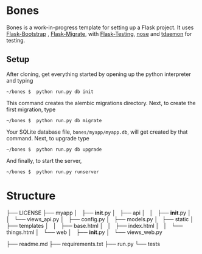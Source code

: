 Bones
=====

Bones is a work-in-progress template for setting up a Flask project.  It uses [Flask-Bootstrap](https://github.com/mbr/flask-bootstrap) , [Flask-Migrate](https://github.com/miguelgrinberg/Flask-Migrate), with [Flask-Testing](https://github.com/jarus/flask-testing), [nose](http://nose.readthedocs.org/en/latest/) and [tdaemon](https://github.com/brunobord/tdaemon) for testing.

Setup
-----
After cloning, get everything started by opening up the python interpreter and typing

~~~.bsh
~/bones $  python run.py db init
~~~

This command creates the alembic migrations directory.
Next, to create the first migration, type

~~~.bsh
~/bones $  python run.py db migrate
~~~

Your SQLite database file, `bones/myapp/myapp.db`, will get created by that command.
Next, to upgrade type

~~~.bsh
~/bones $  python run.py db upgrade
~~~

And finally, to start the server,

~~~.bsh
~/bones $  python run.py runserver
~~~

Structure
=========

├── LICENSE
├── myapp
│   ├── __init__.py
│   ├── api
│   │   ├── __init__.py
│   │   └── views_api.py
│   ├── config.py
│   ├── models.py
│   ├── static
│   ├── templates
│   │   ├── base.html
│   │   ├── index.html
│   │   └── things.html
│   └── web
│       ├── __init__.py
│       └── views_web.py

├── readme.md
├── requirements.txt
├── run.py
└── tests



